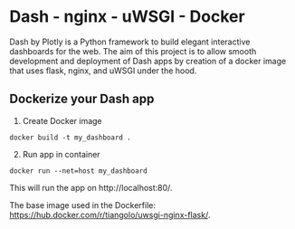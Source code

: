 # Dash - nginx - uWSGI - Docker

Dash by Plotly is a Python framework to build elegant interactive dashboards for the web. The aim of this project is to allow smooth development and deployment of Dash apps by creation of a docker image that uses flask, nginx, and uWSGI under the hood.

## Dockerize your Dash app

1. Create Docker image
```
docker build -t my_dashboard .
```

2. Run app in container
```
docker run --net=host my_dashboard
```
This will run the app on http://localhost:80/.

The base image used in the Dockerfile: https://hub.docker.com/r/tiangolo/uwsgi-nginx-flask/. 